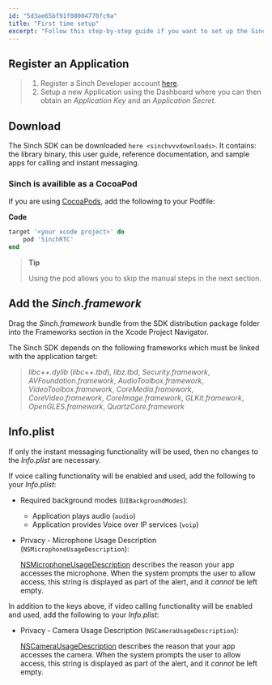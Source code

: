 ```yaml
---
id: "5d3ae65bf91f08004770fc9a"
title: "First time setup"
excerpt: "Follow this step-by-step guide if you want to set up the Sinch Voice w/ Video SDK for the first time."
---
```

## Register an Application
> 1.  Register a Sinch Developer account [here](https://portal.sinch.com/#/signup).
> 2.  Setup a new Application using the Dashboard where you can then obtain an *Application Key* and an *Application Secret*.

## Download
The Sinch SDK can be downloaded `here <sinchvvvdownloads>`. It contains: the library binary, this user guide, reference documentation, and sample apps for calling and instant messaging.

### Sinch is availible as a CocoaPod

If you are using [CocoaPods](http://www.cocoapods.org), add the following to your Podfile:

**Code**
```ruby
target '<your xcode project>' do
	pod 'SinchRTC'
end
```




> **Tip**    
>
> Using the pod allows you to skip the manual steps in the next section.

## Add the *Sinch.framework*
Drag the *Sinch.framework* bundle from the SDK distribution package folder into the Frameworks section in the Xcode Project Navigator.

The Sinch SDK depends on the following frameworks which must be linked with the application target:
> *libc++.dylib* (*libc++.tbd*), *libz.tbd*, *Security.framework*, *AVFoundation.framework*, *AudioToolbox.framework*, *VideoToolbox.framework*, *CoreMedia.framework*, *CoreVideo.framework*, *CoreImage.framework*, *GLKit.framework*, *OpenGLES.framework*, *QuartzCore.framework*

## Info.plist

If only the instant messaging functionality will be used, then no changes to the *Info.plist* are necessary.

If voice calling functionality will be enabled and used, add the following to your *Info.plist*:

  - Required background modes (`UIBackgroundModes`):
    
      - Application plays audio (`audio`)
      - Application provides Voice over IP services (`voip`)

  - Privacy - Microphone Usage Description (`NSMicrophoneUsageDescription`):
    
    [NSMicrophoneUsageDescription](https://developer.apple.com/library/prerelease/content/documentation/General/Reference/InfoPlistKeyReference/Articles/CocoaKeys.html#//apple_ref/doc/uid/TP40009251-SW25) describes the reason your app accesses the microphone. When the system prompts the user to allow access, this string is displayed as part of the alert, and it *cannot* be left empty.

In addition to the keys above, if video calling functionality will be enabled and used, add the following to your *Info.plist*:

  - Privacy - Camera Usage Description
    (`NSCameraUsageDescription`):

    [NSCameraUsageDescription](https://developer.apple.com/library/prerelease/content/documentation/General/Reference/InfoPlistKeyReference/Articles/CocoaKeys.html#//apple_ref/doc/uid/TP40009251-SW24) describes the reason that your app accesses the camera. When the system prompts the user to allow access, this string is displayed as part of the alert, and it *cannot* be left empty.